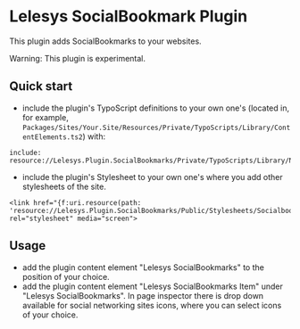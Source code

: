 Lelesys SocialBookmark Plugin
======================

This plugin adds SocialBookmarks to your websites.

Warning: This plugin is experimental.

Quick start
-----------

* include the plugin's TypoScript definitions to your own one's
(located in, for example, `Packages/Sites/Your.Site/Resources/Private/TypoScripts/Library/ContentElements.ts2`) with:

```
include: resource://Lelesys.Plugin.SocialBookmarks/Private/TypoScripts/Library/NodeTypes.ts2
```

* include the plugin's Stylesheet to your own one's where you add other stylesheets of the site.

```
<link href="{f:uri.resource(path: 'resource://Lelesys.Plugin.SocialBookmarks/Public/Stylesheets/Socialbookmark.css')}" rel="stylesheet" media="screen">
```

Usage
-----
* add the plugin content element "Lelesys SocialBookmarks" to the position of your choice.
* add the plugin content element "Lelesys SocialBookmarks Item" under "Lelesys SocialBookmarks".
In page inspector there is drop down available for social networking sites icons,
where you can select icons of your choice.